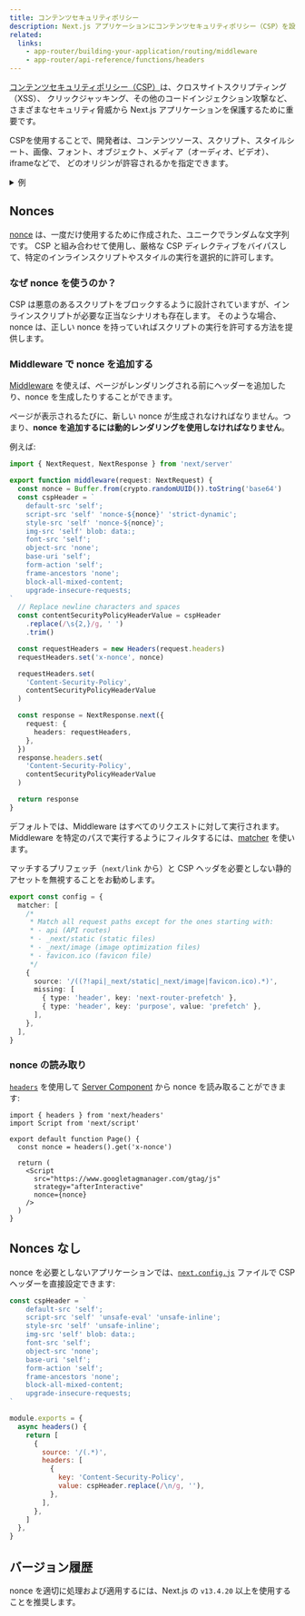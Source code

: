 ```yaml
---
title: コンテンツセキュリティポリシー
description: Next.js アプリケーションにコンテンツセキュリティポリシー（CSP）を設定する方法を説明します
related:
  links:
    - app-router/building-your-application/routing/middleware
    - app-router/api-reference/functions/headers
---
```


[コンテンツセキュリティポリシー（CSP）](https://developer.mozilla.org/docs/Web/HTTP/CSP)は、クロスサイトスクリプティング（XSS）、
クリックジャッキング、その他のコードインジェクション攻撃など、さまざまなセキュリティ脅威から Next.js アプリケーションを保護するために重要です。

CSPを使用することで、開発者は、コンテンツソース、スクリプト、スタイルシート、画像、フォント、オブジェクト、メディア（オーディオ、ビデオ）、iframeなどで、
どのオリジンが許容されるかを指定できます。

<details>
  <summary>例</summary>

- [Strict CSP](https://github.com/vercel/next.js/tree/canary/examples/with-strict-csp)

</details>

## Nonces

[nonce](https://developer.mozilla.org/docs/Web/HTML/Global_attributes/nonce) は、一度だけ使用するために作成された、ユニークでランダムな文字列です。
CSP と組み合わせて使用し、厳格な CSP ディレクティブをバイパスして、特定のインラインスクリプトやスタイルの実行を選択的に許可します。

### なぜ nonce を使うのか？

CSP は悪意のあるスクリプトをブロックするように設計されていますが、インラインスクリプトが必要な正当なシナリオも存在します。
そのような場合、nonce は、正しい nonce を持っていればスクリプトの実行を許可する方法を提供します。

### Middleware で nonce を追加する　

[Middleware](/docs/app-router/building-your-application/routing/middleware) を使えば、ページがレンダリングされる前にヘッダーを追加したり、nonce を生成したりすることができます。

ページが表示されるたびに、新しい nonce が生成されなければなりません。つまり、**nonce を追加するには動的レンダリングを使用しなければなりません**。

例えば:

```ts title="middleware.ts"
import { NextRequest, NextResponse } from 'next/server'

export function middleware(request: NextRequest) {
  const nonce = Buffer.from(crypto.randomUUID()).toString('base64')
  const cspHeader = `
    default-src 'self';
    script-src 'self' 'nonce-${nonce}' 'strict-dynamic';
    style-src 'self' 'nonce-${nonce}';
    img-src 'self' blob: data:;
    font-src 'self';
    object-src 'none';
    base-uri 'self';
    form-action 'self';
    frame-ancestors 'none';
    block-all-mixed-content;
    upgrade-insecure-requests;
`
  // Replace newline characters and spaces
  const contentSecurityPolicyHeaderValue = cspHeader
    .replace(/\s{2,}/g, ' ')
    .trim()

  const requestHeaders = new Headers(request.headers)
  requestHeaders.set('x-nonce', nonce)

  requestHeaders.set(
    'Content-Security-Policy',
    contentSecurityPolicyHeaderValue
  )

  const response = NextResponse.next({
    request: {
      headers: requestHeaders,
    },
  })
  response.headers.set(
    'Content-Security-Policy',
    contentSecurityPolicyHeaderValue
  )

  return response
}
```

デフォルトでは、Middleware はすべてのリクエストに対して実行されます。Middleware を特定のパスで実行するようにフィルタするには、[matcher](/docs/app-router/building-your-application/routing/middleware#matcher) を使います。

マッチするプリフェッチ（`next/link` から）と CSP ヘッダを必要としない静的アセットを無視することをお勧めします。

```ts title="middleware.ts"
export const config = {
  matcher: [
    /*
     * Match all request paths except for the ones starting with:
     * - api (API routes)
     * - _next/static (static files)
     * - _next/image (image optimization files)
     * - favicon.ico (favicon file)
     */
    {
      source: '/((?!api|_next/static|_next/image|favicon.ico).*)',
      missing: [
        { type: 'header', key: 'next-router-prefetch' },
        { type: 'header', key: 'purpose', value: 'prefetch' },
      ],
    },
  ],
}
```

### nonce の読み取り

[`headers`](/docs/app-router/api-reference/functions/headers) を使用して [Server Component](/docs/app-router/building-your-application/rendering/server-components) から nonce を読み取ることができます:

```tsx title="app/page.tsx"
import { headers } from 'next/headers'
import Script from 'next/script'

export default function Page() {
  const nonce = headers().get('x-nonce')

  return (
    <Script
      src="https://www.googletagmanager.com/gtag/js"
      strategy="afterInteractive"
      nonce={nonce}
    />
  )
}
```

## Nonces なし

nonce を必要としないアプリケーションでは、[`next.config.js`](/docs/app-router/api-reference/next-config-js) ファイルで CSP ヘッダーを直接設定できます:

```js title="next.config.js"
const cspHeader = `
    default-src 'self';
    script-src 'self' 'unsafe-eval' 'unsafe-inline';
    style-src 'self' 'unsafe-inline';
    img-src 'self' blob: data:;
    font-src 'self';
    object-src 'none';
    base-uri 'self';
    form-action 'self';
    frame-ancestors 'none';
    block-all-mixed-content;
    upgrade-insecure-requests;
`

module.exports = {
  async headers() {
    return [
      {
        source: '/(.*)',
        headers: [
          {
            key: 'Content-Security-Policy',
            value: cspHeader.replace(/\n/g, ''),
          },
        ],
      },
    ]
  },
}
```

## バージョン履歴

nonce を適切に処理および適用するには、Next.js の `v13.4.20` 以上を使用することを推奨します。
